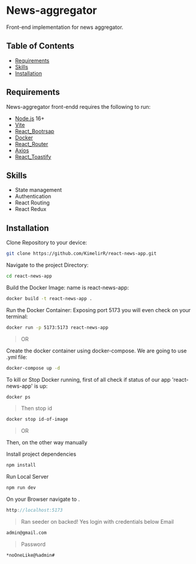 News-aggregator
==========

Front-end implementation for news aggregator.

Table of Contents
-----------------

* [Requirements](#requirements)
* [Skills](#skills)
* [Installation](#installation)

Requirements
------------

News-aggregator front-endd requires the following to run:

* [Node.js][node] 16+
* [Vite][vite]
* [React_Bootrsap][react_bootstrap]
* [Docker][docker]
* [React_Router][react_router_dom]
* [Axios][axios]
* [React_Toastify][toastify]

Skills
------------

* State management
* Authentication
* React Routing
* React Redux

Installation
------------

Clone Repository to your device:

```bash
git clone https://github.com/KimelirR/react-news-app.git
```

Navigate to the project Directory:

```bash
cd react-news-app
```

Build the Docker Image: name is react-news-app:

```bash
docker build -t react-news-app .
```

Run the Docker Container: Exposing port 5173 you will even check on your terminal:

```bash
docker run -p 5173:5173 react-news-app
```

> OR

Create the docker container using docker-compose. We are going to use .yml file:

```bash
docker-compose up -d
```

To kill or Stop Docker running, first of all check if status of our app 'react-news-app' is up:

```bash
docker ps
```

> Then stop id

```bash
docker stop id-of-image
```

> OR

Then, on the other way manually

Install project dependencies

```javascript
npm install
```

Run Local Server

```javascript
npm run dev
```

On your Browser navigate to .

```javascript
http://localhost:5173
```

> Ran seeder on backed! Yes login with credentials below
> Email

```bash
admin@gmail.com
```

> Password

```bash
*noOneLike@%admin#
```

[node]: https://nodejs.org
[vite]: https://vitejs.dev
[react_bootstrap]: https://react-bootstrap.netlify.app
[docker]: https://www.docker.com
[react_router_dom]: https://reactrouter.com
[axios]: https://axios-http.com/docs/intro
[toastify]: https://fkhadra.github.io/react-toastify/introduction


